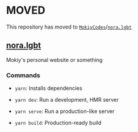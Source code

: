 # MOVED
This repository has moved to [`MokiyCodes`](https://github.com/MokiyCodes/)/[`nora.lgbt`](https://github.com/MokiyCodes/nora.lgbt)

## [nora.lgbt](https://nora.lgbt?ref=ghreadme)

Mokiy's personal website or something

### Commands

- `yarn`: Installs dependencies

- `yarn dev`: Run a development, HMR server

- `yarn serve`: Run a production-like server

- `yarn build`: Production-ready build
